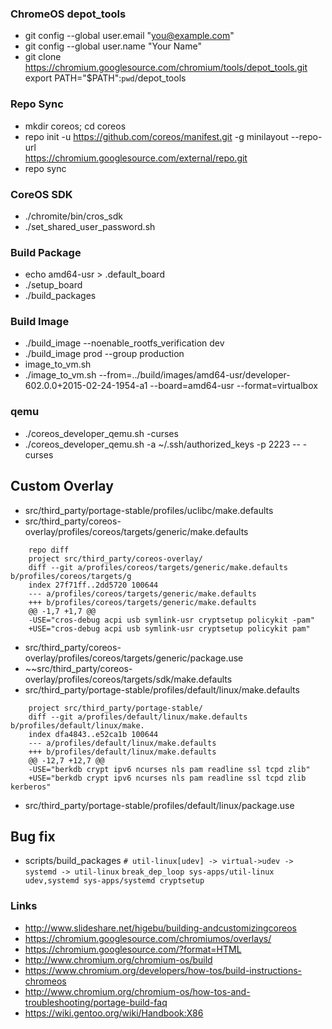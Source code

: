 ### ChromeOS depot_tools
* git config --global user.email "you@example.com"
* git config --global user.name "Your Name"
* git clone https://chromium.googlesource.com/chromium/tools/depot_tools.git<br/>
export PATH="$PATH":`pwd`/depot_tools

### Repo Sync
* mkdir coreos; cd coreos
* repo init -u https://github.com/coreos/manifest.git -g minilayout --repo-url<br/> https://chromium.googlesource.com/external/repo.git
* repo sync

### CoreOS SDK
* ./chromite/bin/cros_sdk
* ./set_shared_user_password.sh

### Build Package
* echo amd64-usr > .default_board
* ./setup_board
* ./build_packages

### Build Image
* ./build_image --noenable_rootfs_verification dev
* ./build_image prod --group production
* image_to_vm.sh
* ./image_to_vm.sh --from=../build/images/amd64-usr/developer-602.0.0+2015-02-24-1954-a1 --board=amd64-usr --format=virtualbox

### qemu
* ./coreos_developer_qemu.sh -curses
* ./coreos_developer_qemu.sh -a ~/.ssh/authorized_keys -p 2223 -- -curses

## Custom Overlay
* src/third_party/portage-stable/profiles/uclibc/make.defaults
* src/third_party/coreos-overlay/profiles/coreos/targets/generic/make.defaults
```
    repo diff
    project src/third_party/coreos-overlay/
    diff --git a/profiles/coreos/targets/generic/make.defaults b/profiles/coreos/targets/g
    index 27f71ff..2dd5720 100644
    --- a/profiles/coreos/targets/generic/make.defaults
    +++ b/profiles/coreos/targets/generic/make.defaults
    @@ -1,7 +1,7 @@
    -USE="cros-debug acpi usb symlink-usr cryptsetup policykit -pam"
    +USE="cros-debug acpi usb symlink-usr cryptsetup policykit pam"
```
* src/third_party/coreos-overlay/profiles/coreos/targets/generic/package.use
* ~~src/third_party/coreos-overlay/profiles/coreos/targets/sdk/make.defaults
* src/third_party/portage-stable/profiles/default/linux/make.defaults
```
    project src/third_party/portage-stable/
    diff --git a/profiles/default/linux/make.defaults b/profiles/default/linux/make.
    index dfa4843..e52ca1b 100644
    --- a/profiles/default/linux/make.defaults
    +++ b/profiles/default/linux/make.defaults
    @@ -12,7 +12,7 @@
    -USE="berkdb crypt ipv6 ncurses nls pam readline ssl tcpd zlib"
    +USE="berkdb crypt ipv6 ncurses nls pam readline ssl tcpd zlib kerberos"
```
* src/third_party/portage-stable/profiles/default/linux/package.use

## Bug fix

* scripts/build_packages
`# util-linux[udev] -> virtual->udev -> systemd -> util-linux`
`break_dep_loop sys-apps/util-linux udev,systemd sys-apps/systemd cryptsetup`

### Links
* http://www.slideshare.net/higebu/building-andcustomizingcoreos
* https://chromium.googlesource.com/chromiumos/overlays/
* https://chromium.googlesource.com/?format=HTML
* http://www.chromium.org/chromium-os/build
* https://www.chromium.org/developers/how-tos/build-instructions-chromeos
* http://www.chromium.org/chromium-os/how-tos-and-troubleshooting/portage-build-faq
* https://wiki.gentoo.org/wiki/Handbook:X86

